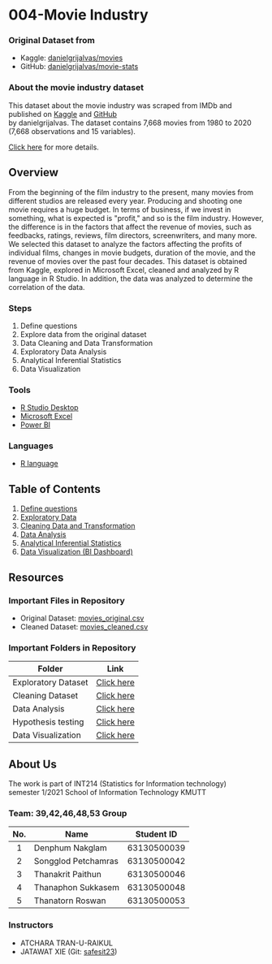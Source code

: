 # 004-Movie Industry

### Original Dataset from

- Kaggle: [danielgrijalvas/movies](https://www.kaggle.com/danielgrijalvas/movies)
- GitHub: [danielgrijalvas/movie-stats](https://github.com/danielgrijalva/movie-stats)

### About the movie industry dataset

This dataset about the movie industry was scraped from IMDb and published on [Kaggle](https://www.kaggle.com/danielgrijalvas/movies) 
and [GitHub](https://github.com/danielgrijalva/movie-stats) <br>
by danielgrijalvas. The dataset contains 7,668 movies from 1980 to 2020 (7,668 observations and 15 variables). <br>

[Click here](./movie_industry/csv/original_dataset) for more details.

## Overview

From the beginning of the film industry to the present, many movies from different studios are released every year.
Producing and shooting one movie requires a huge budget. In terms of business, if we invest in something,
what is expected is "profit," and so is the film industry. However, the difference is in the factors that affect the revenue of movies,
such as feedbacks, ratings, reviews, film directors, screenwriters, and many more.
We selected this dataset to analyze the factors affecting the profits of individual films, changes in movie budgets, duration of the movie,
and the revenue of movies over the past four decades. This dataset is obtained from Kaggle, explored in Microsoft Excel, cleaned and analyzed by
R language in R Studio. In addition, the data was analyzed to determine the correlation of the data.

### Steps
1. Define questions
2. Explore data from the original dataset
3. Data Cleaning and Data Transformation
4. Exploratory Data Analysis
5. Analytical Inferential Statistics
6. Data Visualization

### Tools

- [R Studio Desktop](https://www.rstudio.com/)
- [Microsoft Excel](https://www.microsoft.com/en-us/microsoft-365/excel)
- [Power BI](https://powerbi.microsoft.com/en-us/desktop/)

### Languages

- [R language](https://www.r-project.org/)

## Table of Contents

1. [Define questions](https://docs.google.com/document/d/1w2onje5-9L69HuW4t2Cg_gM9JM1zD9pZ5xbpaB-OaY4/edit?usp=sharing)
2. [Exploratory Data](./movie_industry/data_exploration)
2. [Cleaning Data and Transformation](./movie_industry/data_cleaning)
4. [Data Analysis](./movie_industry/data_analysis)
5. [Analytical Inferential Statistics](./movie_industry/hypothesis_testing)
6. [Data Visualization (BI Dashboard)](https://app.powerbi.com/view?r=eyJrIjoiYzFjMjUxODItYmMzOS00MDZlLTg0NmItYTI4Y2ZhMzYwNDViIiwidCI6IjZmNDQzMmRjLTIwZDItNDQxZC1iMWRiLWFjMzM4MGJhNjMzZCIsImMiOjEwfQ%3D%3D&pageName=ReportSection)

## Resources

### Important Files in Repository

- Original Dataset: [movies_original.csv](./movie_industry/csv/original_dataset/movies_original.csv)
- Cleaned Dataset: [movies_cleaned.csv](./movie_industry/csv/cleaned_dataset/movies_cleaned.csv)

### Important Folders in Repository

| Folder               | Link                                              |
|----------------------|:-------------------------------------------------:|
| Exploratory Dataset  | [Click here](./movie_industry/data_exploration)   |
| Cleaning Dataset     | [Click here](./movie_industry/data_cleaning)      |
| Data Analysis        | [Click here](./movie_industry/data_analysis)      | 
| Hypothesis testing   | [Click here](./movie_industry/hypothesis_testing) |
| Data Visualization   | [Click here](./movie_industry/data_visualization) |

## About Us

The work is part of INT214 (Statistics for Information technology) <br>
semester 1/2021 School of Information Technology KMUTT

### Team: 39,42,46,48,53 Group

| No. | Name                 | Student ID  |
|:---:|----------------------|-------------|
|  1  | Denphum Nakglam      | 63130500039 |
|  2  | Songglod Petchamras  | 63130500042 |
|  3  | Thanakrit Paithun    | 63130500046 |
|  4  | Thanaphon Sukkasem   | 63130500048 |
|  5  | Thanatorn Roswan     | 63130500053 |

### Instructors

- ATCHARA TRAN-U-RAIKUL
- JATAWAT XIE (Git: [safesit23](https://github.com/safesit23))

